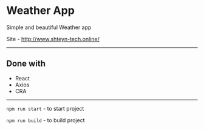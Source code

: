 # Weather App

Simple and beautiful Weather app

Site - http://www.shteyn-tech.online/

---

## Done with

- React
- Axios
- CRA

---

`npm run start` - to start project

`npm run build` - to build project

